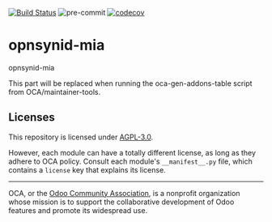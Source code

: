 [![Build Status](https://travis-ci.com/open-synergy/opnsynid-mia.svg?branch=14.0)](https://travis-ci.com/open-synergy/opnsynid-mia)
![pre-commit](https://github.com/open-synergy/opnsynid-mia/actions/workflows/pre-commit.yml/badge.svg)
[![codecov](https://codecov.io/gh/open-synergy/opnsynid-mia/branch/14.0/graph/badge.svg)](https://codecov.io/gh/open-synergy/opnsynid-mia)

<!-- /!\ do not modify above this line -->

# opnsynid-mia

opnsynid-mia

<!-- /!\ do not modify below this line -->

<!-- prettier-ignore-start -->

[//]: # (addons)

This part will be replaced when running the oca-gen-addons-table script from OCA/maintainer-tools.

[//]: # (end addons)

<!-- prettier-ignore-end -->

## Licenses

This repository is licensed under [AGPL-3.0](LICENSE).

However, each module can have a totally different license, as long as they adhere to OCA
policy. Consult each module's `__manifest__.py` file, which contains a `license` key
that explains its license.

----

OCA, or the [Odoo Community Association](http://odoo-community.org/), is a nonprofit
organization whose mission is to support the collaborative development of Odoo features
and promote its widespread use.
